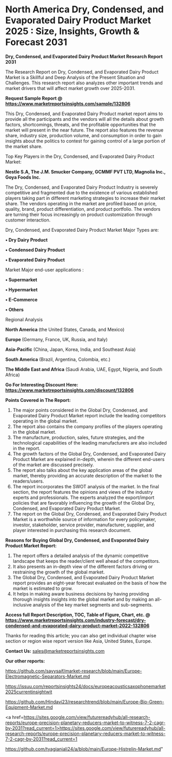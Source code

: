 # North America Dry, Condensed, and Evaporated Dairy Product Market 2025 : Size, Insights, Growth & Forecast 2031

<strong>Dry, Condensed, and Evaporated Dairy Product Market Research Report 2031</strong>

The Research Report on Dry, Condensed, and Evaporated Dairy Product Market is a Skillful and Deep Analysis of the Present Situation and Challenges. This research report also analyzes other important trends and market drivers that will affect market growth over 2025-2031.

<strong>Request Sample Report @ <a href=https://www.marketreportsinsights.com/sample/132806>https://www.marketreportsinsights.com/sample/132806</a></strong>

This Dry, Condensed, and Evaporated Dairy Product market report aims to provide all the participants and the vendors will all the details about growth factors, shortcomings, threats, and the profitable opportunities that the market will present in the near future. The report also features the revenue share, industry size, production volume, and consumption in order to gain insights about the politics to contest for gaining control of a large portion of the market share.

Top Key Players in the Dry, Condensed, and Evaporated Dairy Product Market:

<strong>Nestle S.A, The J.M. Smucker Company, GCMMF PVT LTD, Magnolia Inc., Goya Foods Inc.</strong>

The Dry, Condensed, and Evaporated Dairy Product Industry is severely competitive and fragmented due to the existence of various established players taking part in different marketing strategies to increase their market share. The vendors operating in the market are profiled based on price, quality, brand, product differentiation, and product portfolio. The vendors are turning their focus increasingly on product customization through customer interaction.

Dry, Condensed, and Evaporated Dairy Product Market Major Types are:

<strong>• Dry Dairy Product

• Condensed Dairy Product

• Evaporated Dairy Product</strong>

Market Major end-user applications :

<strong>• Supermarket

• Hypermarket

• E-Commerce

• Others</strong>

Regional Analysis

</u><strong><b>North America</b></strong> (the United States, Canada, and Mexico)

<strong><b>Europe </b></strong>(Germany, France, UK, Russia, and Italy)

<strong><b>Asia-Pacific</b></strong> (China, Japan, Korea, India, and Southeast Asia)

<strong><b>South America</b></strong> (Brazil, Argentina, Colombia, etc.)

<strong><b>The Middle East and Africa</b></strong> (Saudi Arabia, UAE, Egypt, Nigeria, and South Africa)

<strong>Go For Interesting Discount Here: <a href=https://www.marketreportsinsights.com/discount/132806>https://www.marketreportsinsights.com/discount/132806</a></strong>

<strong>Points Covered in The Report:</strong>
<ol>
  <li>The major points considered in the Global Dry, Condensed, and Evaporated Dairy Product Market report include the leading competitors operating in the global market.</li>
  <li>The report also contains the company profiles of the players operating in the global market.</li>
  <li>The manufacture, production, sales, future strategies, and the technological capabilities of the leading manufacturers are also included in the report.</li>
  <li>The growth factors of the Global Dry, Condensed, and Evaporated Dairy Product Market are explained in-depth, wherein the different end-users of the market are discussed precisely.</li>
  <li>The report also talks about the key application areas of the global market, thereby providing an accurate description of the market to the readers/users.</li>
  <li>The report incorporates the SWOT analysis of the market. In the final section, the report features the opinions and views of the industry experts and professionals. The experts analyzed the export/import policies that are favorably influencing the growth of the Global Dry, Condensed, and Evaporated Dairy Product Market.</li>
  <li>The report on the Global Dry, Condensed, and Evaporated Dairy Product Market is a worthwhile source of information for every policymaker, investor, stakeholder, service provider, manufacturer, supplier, and player interested in purchasing this research document.</li>
</ol>
<strong>Reasons for Buying Global Dry, Condensed, and Evaporated Dairy Product Market Report:</strong>

<ol>
  <li>The report offers a detailed analysis of the dynamic competitive landscape that keeps the reader/client well ahead of the competitors.</li>
  <li>It also presents an in-depth view of the different factors driving or restraining the growth of the global market.</li>
  <li>The Global Dry, Condensed, and Evaporated Dairy Product Market report provides an eight-year forecast evaluated on the basis of how the market is estimated to grow.</li>
  <li>It helps in making aware business decisions by having providing thorough insights insights into the global market and by making an all-inclusive analysis of the key market segments and sub-segments.</li>
</ol>
<strong>Access full Report Description, TOC, Table of Figure, Chart, etc. @ <a href=https://www.marketreportsinsights.com/industry-forecast/dry-condensed-and-evaporated-dairy-product-market-2022-132806>https://www.marketreportsinsights.com/industry-forecast/dry-condensed-and-evaporated-dairy-product-market-2022-132806</a></strong>


Thanks for reading this article; you can also get individual chapter wise section or region wise report version like Asia, United States, Europe.

<strong>Contact Us:</strong>
sales@marketreportsinsights.com

<strong>Our other reports:</strong>

<a href=https://github.com/sayysaif/market-research/blob/main/Europe-Electromagnetic-Separators-Market.md>https://github.com/sayysaif/market-research/blob/main/Europe-Electromagnetic-Separators-Market.md</a>

<a href=https://issuu.com/reportsinsights24/docs/europeacousticsaxophonemarket2025currentinsightwit>https://issuu.com/reportsinsights24/docs/europeacousticsaxophonemarket2025currentinsightwit</a>

<a href=https://github.com/Hindavi23/researchtrend/blob/main/Europe-Bio-Green-Equipment-Market.md>https://github.com/Hindavi23/researchtrend/blob/main/Europe-Bio-Green-Equipment-Market.md</a>

<a href=https://sites.google.com/view/futurereadyhub/all-research-reports/europe-precision-planetary-reducers-market-to-witness-7-2-cagr-by-2031?read_current=1>https://sites.google.com/view/futurereadyhub/all-research-reports/europe-precision-planetary-reducers-market-to-witness-7-2-cagr-by-2031?read_current=1</a>

<a href=https://github.com/tyagianjali24/a/blob/main/Europe-Histrelin-Market.md>https://github.com/tyagianjali24/a/blob/main/Europe-Histrelin-Market.md</a>"
